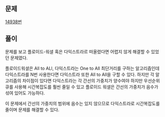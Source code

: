 ## 문제
[14938번](https://www.acmicpc.net/problem/14938)

## 풀이
문제를 보고 플로이드-워셜 혹은 다익스트라르 떠올렸다면 어렵지 않게
해결할 수 있었던 문제였다. 

플로이드워셜은 All to ALl, 다익스트라는 One to All 최단거리를 
구하는 알고리즘인데 다익스트라를 N번 사용한다면 다익스트라 또한 
All to All을 구할 수 있다. 하지만 각 알고리즘의 차이점이 있다면
다익스트라는 각 간선의 가중치가 양수여야 하지만 우선순위 큐를 사용해
시간복잡도를 훨씬 줄일 수 있고 플로이드 워셜은 간선의 가중치가 
음수가 섞여 있어도 가능하다. 

이 문제에서 간선의 가중치의 범위에 음수는 있지 않으므로 
다익스트라로 시간복잡도를 줄이며 문제를 해결할 수 있다.